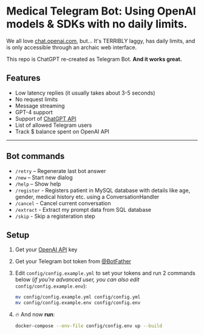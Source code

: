 # Medical Telegram Bot: Using OpenAI models & SDKs with no daily limits.

We all love [chat.openai.com](https://chat.openai.com), but... It's TERRIBLY laggy, has daily limits, and is only accessible through an archaic web interface.

This repo is ChatGPT re-created as Telegram Bot. **And it works great.**

## Features
- Low latency replies (it usually takes about 3-5 seconds)
- No request limits
- Message streaming
- GPT-4 support
- Support of [ChatGPT API](https://platform.openai.com/docs/guides/chat/introduction)
- List of allowed Telegram users
- Track $ balance spent on OpenAI API
---

## Bot commands
- `/retry` – Regenerate last bot answer
- `/new` – Start new dialog
- `/help` – Show help
- `/register` - Registers patient in MySQL database with details like age, gender, medical history etc. using a ConversationHandler
- `/cancel` - Cancel current conversation
- `/extract` - Extract my prompt data from SQL database
- `/skip` - Skip a registeration step

## Setup
1. Get your [OpenAI API](https://openai.com/api/) key

2. Get your Telegram bot token from [@BotFather](https://t.me/BotFather)

3. Edit `config/config.example.yml` to set your tokens and run 2 commands below (*if you're advanced user, you can also edit* `config/config.example.env`):
    ```bash
    mv config/config.example.yml config/config.yml
    mv config/config.example.env config/config.env
    ```

4. 🔥 And now **run**:
    ```bash
    docker-compose --env-file config/config.env up --build
    ```
